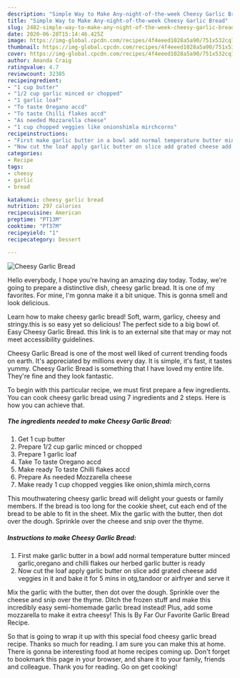 ```yaml
---
description: "Simple Way to Make Any-night-of-the-week Cheesy Garlic Bread"
title: "Simple Way to Make Any-night-of-the-week Cheesy Garlic Bread"
slug: 2482-simple-way-to-make-any-night-of-the-week-cheesy-garlic-bread
date: 2020-06-28T15:14:46.425Z
image: https://img-global.cpcdn.com/recipes/4f4eeed1028a5a90/751x532cq70/cheesy-garlic-bread-recipe-main-photo.jpg
thumbnail: https://img-global.cpcdn.com/recipes/4f4eeed1028a5a90/751x532cq70/cheesy-garlic-bread-recipe-main-photo.jpg
cover: https://img-global.cpcdn.com/recipes/4f4eeed1028a5a90/751x532cq70/cheesy-garlic-bread-recipe-main-photo.jpg
author: Amanda Craig
ratingvalue: 4.7
reviewcount: 32385
recipeingredient:
- "1 cup butter"
- "1/2 cup garlic minced or chopped"
- "1 garlic loaf"
- "To taste Oregano accd"
- "To taste Chilli flakes accd"
- "As needed Mozzarella cheese"
- "1 cup chopped veggies like onionshimla mirchcorns"
recipeinstructions:
- "First make garlic butter in a bowl add normal temperature butter minced garlic,oregano and chilli flakes our herbed garlic butter is ready"
- "Now cut the loaf apply garlic butter on slice add grated cheese add veggies in it and bake it for 5 mins in otg,tandoor or airfryer and serve it"
categories:
- Recipe
tags:
- cheesy
- garlic
- bread

katakunci: cheesy garlic bread 
nutrition: 297 calories
recipecuisine: American
preptime: "PT13M"
cooktime: "PT37M"
recipeyield: "1"
recipecategory: Dessert

---
```



![Cheesy Garlic Bread](https://img-global.cpcdn.com/recipes/4f4eeed1028a5a90/751x532cq70/cheesy-garlic-bread-recipe-main-photo.jpg)

Hello everybody, I hope you're having an amazing day today. Today, we're going to prepare a distinctive dish, cheesy garlic bread. It is one of my favorites. For mine, I'm gonna make it a bit unique. This is gonna smell and look delicious.

Learn how to make cheesy garlic bread! Soft, warm, garlicy, cheesy and stringy.this is so easy yet so delicious! The perfect side to a big bowl of. Easy Cheesy Garlic Bread. this link is to an external site that may or may not meet accessibility guidelines.

Cheesy Garlic Bread is one of the most well liked of current trending foods on earth. It's appreciated by millions every day. It is simple, it's fast, it tastes yummy. Cheesy Garlic Bread is something that I have loved my entire life. They're fine and they look fantastic.


To begin with this particular recipe, we must first prepare a few ingredients. You can cook cheesy garlic bread using 7 ingredients and 2 steps. Here is how you can achieve that.

<!--inarticleads1-->

##### The ingredients needed to make Cheesy Garlic Bread:

1. Get 1 cup butter
1. Prepare 1/2 cup garlic minced or chopped
1. Prepare 1 garlic loaf
1. Take To taste Oregano accd
1. Make ready To taste Chilli flakes accd
1. Prepare As needed Mozzarella cheese
1. Make ready 1 cup chopped veggies like onion,shimla mirch,corns


This mouthwatering cheesy garlic bread will delight your guests or family members. If the bread is too long for the cookie sheet, cut each end of the bread to be able to fit in the sheet. Mix the garlic with the butter, then dot over the dough. Sprinkle over the cheese and snip over the thyme. 

<!--inarticleads2-->

##### Instructions to make Cheesy Garlic Bread:

1. First make garlic butter in a bowl add normal temperature butter minced garlic,oregano and chilli flakes our herbed garlic butter is ready
1. Now cut the loaf apply garlic butter on slice add grated cheese add veggies in it and bake it for 5 mins in otg,tandoor or airfryer and serve it


Mix the garlic with the butter, then dot over the dough. Sprinkle over the cheese and snip over the thyme. Ditch the frozen stuff and make this incredibly easy semi-homemade garlic bread instead! Plus, add some mozzarella to make it extra cheesy! This Is By Far Our Favorite Garlic Bread Recipe. 

So that is going to wrap it up with this special food cheesy garlic bread recipe. Thanks so much for reading. I am sure you can make this at home. There is gonna be interesting food at home recipes coming up. Don't forget to bookmark this page in your browser, and share it to your family, friends and colleague. Thank you for reading. Go on get cooking!
